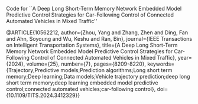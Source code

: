 Code for ``A Deep Long Short-Term Memory Network Embedded Model Predictive Control Strategies for Car-Following Control of Connected Automated Vehicles in Mixed Traffic''

@ARTICLE{10562212,
  author={Zhou, Yang and Zhang, Zhen and Ding, Fan and Ahn, Soyoung and Wu, Keshu and Ran, Bin},
  journal={IEEE Transactions on Intelligent Transportation Systems}, 
  title={A Deep Long Short-Term Memory Network Embedded Model Predictive Control Strategies for Car-Following Control of Connected Automated Vehicles in Mixed Traffic}, 
  year={2024},
  volume={25},
  number={7},
  pages={8209-8220},
  keywords={Trajectory;Predictive models;Prediction algorithms;Long short term memory;Deep learning;Data models;Vehicle trajectory prediction;deep long short term memory;deep learning embedded model predictive control;connected automated vehicles;car-following control},
  doi={10.1109/TITS.2024.3412329}}

